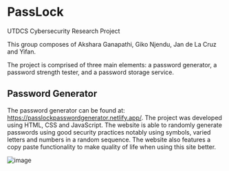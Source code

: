 # PassLock

UTDCS Cybersecurity Research Project

This group composes of Akshara Ganapathi, Giko Njendu, Jan de La Cruz and Yifan. 

The project is comprised of three main elements: a password generator, a password strength tester, and a password storage service. 

## Password Generator

The password generator can be found at: https://passlockpasswordgenerator.netlify.app/. The project was developed using HTML, CSS and JavaScript. The website is able to randomly generate passwords using good security practices notably using symbols, varied letters and numbers in a random sequence. The website also features a copy paste functionality to make quality of life when using this site better. 

![image](https://user-images.githubusercontent.com/68826294/127597969-00da793f-58e9-4e75-8bc6-78728ac682e2.png)

